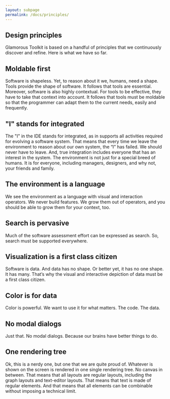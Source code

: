 ```yaml
---
layout: subpage
permalink: /docs/principles/
---
```


<section id="components">
  <div class="container pt-5 pb-5 jumbotron-small">
    <div class="row">
      <div class="col-md-12">
        <h1>Design principles</h1>
        <p class="lead">Glamorous Toolkit is based on a handful of principles that we continuously discover and refine. Here is what we have so far.</p>
        <h2>Moldable first</h2>
        <p>
          Software is shapeless. Yet, to reason about it we, humans, need a shape. Tools provide the shape of software. It follows that tools are essential. Moreover, software is also highly contextual. For tools to be effective, they have to take that context into account. It follows that tools must be moldable so that the programmer can adapt them to the current needs, easily and frequently.
        </p>
        <h2>"I" stands for integrated</h2>
        <p>
          The "I" in the IDE stands for integrated, as in supports all activities required for evolving a software system. That means that every time we leave the environment to reason about our own system, the “I” has failed. We should never have to leave. And, true integration includes everyone that has an interest in the system. The environment is not just for a special breed of humans. It is for everyone, including managers, designers, and why not, your friends and family.
        </p>
        <h2>The environment is a language</h2>
        <p>
          We see the environment as a language with visual and interaction operators. We never build features. We grow them out of operators, and you should be able to grow them for your context, too.
        </p>
        <h2>Search is pervasive</h2>
        <p>
          Much of the software assessment effort can be expressed as search. So, search must be supported everywhere.
        </p>
        <h2>Visualization is a first class citizen</h2>
        <p>
          Software is data. And data has no shape. Or better yet, it has no one shape. It has many. That’s why the visual and interactive depiction of data must be a first class citizen.
        </p>
        <h2>Color is for data</h2>
        <p>
          Color is powerful. We want to use it for what matters. The code. The data.
        </p>
        <h2>No modal dialogs</h2>
        <p>
          Just that. No modal dialogs. Because our brains have better things to do.
        </p>
        <h2>One rendering tree</h2>
        <p>
          Ok, this is a nerdy one, but one that we are quite proud of. Whatever is shown on the screen is rendered in one single rendering tree. No canvas in between. That means that all layouts are regular layouts, including the graph layouts and text-editor layouts. That means that text is made of regular elements. And that means that all elements can be combinable without imposing a technical limit.
        </p>
      </div>
    </div> <!-- row -->
  </div> <!-- container -->
</section>